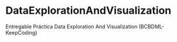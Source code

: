 # DataExplorationAndVisualization
Entregable Práctica Data Exploration And Visualization (BCBDML-KeepCoding)
